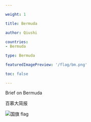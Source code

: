 ```yaml
---

weight: 1

title: Bermuda

author: Qiushi 

countries: 
- Bermuda

type: Bermuda

featuredImagePreview: '/flag/bm.png'

toc: false 

---
```


Brief on Bermuda

百慕大简报 

<!--more-->

![国旗 flag](/flag/bm.png)